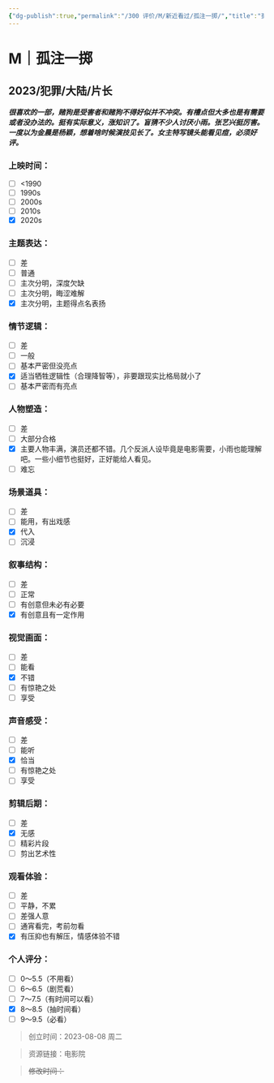 ```yaml
---
{"dg-publish":true,"permalink":"/300 评价/M/新近看过/孤注一掷/","title":"孤注一掷","tags":["M","犯罪"],"created":"2024-01-25T18:45:04.000+08:00","updated":"2024-01-25T18:45:04.000+08:00"}
---
```



# M｜孤注一掷
## 2023/犯罪/大陆/片长
***很喜欢的一部，赌狗是受害者和赌狗不得好似并不冲突。有槽点但大多也是有需要或者没办法的。挺有实际意义，涨知识了。盲猜不少人讨厌小雨。张艺兴挺厉害。一度以为金晨是杨颖，想着啥时候演技见长了。女主特写镜头能看见痘，必须好评。***
### 上映时间：
- [ ] <1990
- [ ] 1990s
- [ ] 2000s
- [ ] 2010s
- [x] 2020s
### 主题表达：
- [ ] 差
- [ ] 普通
- [ ] 主次分明，深度欠缺
- [ ] 主次分明，晦涩难解
- [x] 主次分明，主题得点名表扬
### 情节逻辑：
- [ ] 差
- [ ] 一般
- [ ] 基本严密但没亮点
- [x] 适当牺牲逻辑性（合理降智等），非要跟现实比格局就小了
- [ ] 基本严密而有亮点
### 人物塑造：
- [ ] 差
- [ ] 大部分合格
- [x] 主要人物丰满，演员还都不错。几个反派人设毕竟是电影需要，小雨也能理解吧。一些小细节也挺好，正好能给人看见。
- [ ] 难忘
### 场景道具：
- [ ] 差
- [ ] 能用，有出戏感
- [x] 代入
- [ ] 沉浸
### 叙事结构：
- [ ] 差
- [ ] 正常
- [ ] 有创意但未必有必要
- [x] 有创意且有一定作用
### 视觉画面：
- [ ] 差
- [ ] 能看
- [x] 不错
- [ ] 有惊艳之处
- [ ] 享受
### 声音感受：
- [ ] 差
- [ ] 能听
- [x] 恰当
- [ ] 有惊艳之处
- [ ] 享受
### 剪辑后期：
- [ ] 差
- [x] 无感
- [ ] 精彩片段
- [ ] 剪出艺术性
### 观看体验：
- [ ] 差
- [ ] 平静，不累
- [ ] 差强人意
- [ ] 通宵看完，考前勿看
- [x] 有压抑也有解压，情感体验不错
### 个人评分：
- [ ] 0～5.5（不用看）
- [ ] 6～6.5（剧荒看）
- [ ] 7～7.5（有时间可以看）
- [x] 8～8.5（抽时间看）
- [ ] 9～9.5（必看）

>创立时间：2023-08-08 周二

>资源链接：电影院

>~~修改时间：~~



